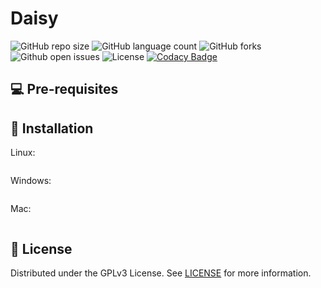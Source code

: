 # Daisy

![GitHub repo size](https://img.shields.io/github/repo-size/QU4R7Z/Daisy?style=for-the-badge)
![GitHub language count](https://img.shields.io/github/languages/count/QU4R7Z/Daisy?style=for-the-badge)
![GitHub forks](https://img.shields.io/github/forks/QU4R7Z/Daisy?style=for-the-badge)
![Github open issues](https://img.shields.io/github/issues/QU4R7Z/Daisy?style=for-the-badge)
![License](https://img.shields.io/github/license/QU4R7Z/Daisy?style=for-the-badge)
[![Codacy Badge](https://api.codacy.com/project/badge/Grade/a717a5d64cfb4fb091049a92df20a186)](https://app.codacy.com/gh/QU4R7Z/Daisy?utm_source=github.com&utm_medium=referral&utm_content=QU4R7Z/Daisy&utm_campaign=Badge_Grade_Settings)

## 💻 Pre-requisites


## 🚀 Installation

Linux:
```

```

Windows:
```

```

Mac:
```

```

## 📝 License

Distributed under the GPLv3 License. See [LICENSE](LICENSE.md) for more information.
